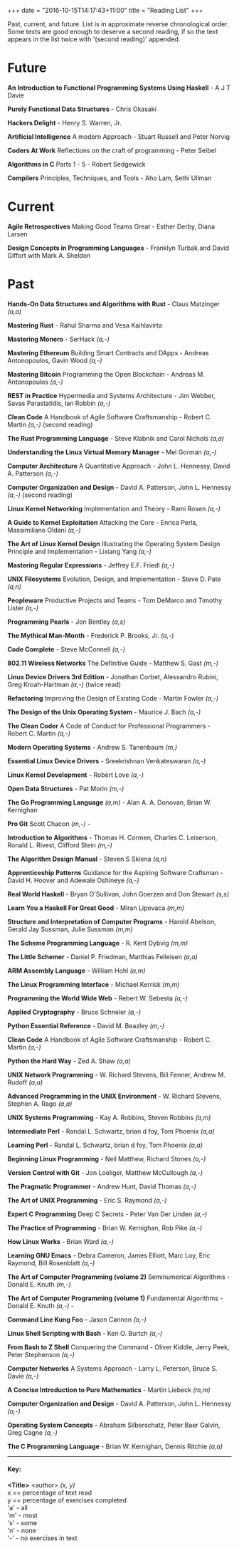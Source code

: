+++
date = "2016-10-15T14:17:43+11:00"
title = "Reading List"
+++

Past, current, and future. List is in approximate reverse chronological order.
Some texts are good enough to deserve a second reading, if so the text appears
in the list twice with '(second reading)' appended.

# Future

**An Introduction to Functional Programming Systems Using Haskell** -
A J T Davie

**Purely Functional Data Structures** -
Chris Okasaki
 
**Hackers Delight** -
Henry S. Warren, Jr.

**Artificial Intelligence** A modern Approach -
Stuart Russell and Peter Norvig

**Coders At Work** Reflections on the craft of programming -
Peter Seibel

**Algorithms in C** Parts 1 - 5 -
Robert Sedgewick

**Compilers** Principles, Techniques, and Tools -
Aho Lam, Sethi Ullman

# Current

**Agile Retrospectives** Making Good Teams Great -
Esther Derby, Diana Larsen

**Design Concepts in Programming Languages** -
Franklyn Turbak and David Giffort with Mark A. Sheldon

# Past

**Hands-On Data Structures and Algorithms with Rust** -
Claus Matzinger *(a,a)*

**Mastering Rust** - Rahul Sharma and Vesa Kaihlavirta

**Mastering Monero** -
SerHack *(a,-)*

**Mastering Ethereum** Building Smart Contracts and DApps -
Andreas Antonopoulos, Gavin Wood *(a,-)*

**Mastering Bitcoin** Programming the Open Blockchain -
Andreas M. Antonopoulos *(a,-)*

**REST in Practice** Hypermedia and Systems Architecture -
Jim Webber, Savas Parastatidis, Ian Robbin *(a,-)*

**Clean Code** A Handbook of Agile Software Craftsmanship -
Robert C. Martin *(a,-)* (second reading) 

**The Rust Programming Language** -
Steve Klabnik and Carol Nichols *(a,a)*

**Understanding the Linux Virtual Memory Manager** -
Mel Gorman *(a,-)*

**Computer Architecture** A Quantitative Approach -
John L. Hennessy, David A. Patterson *(a,-)*

**Computer Organization and Design** -
David A. Patterson, John L. Hennessy *(a,-)* (second reading) 

**Linux Kernel Networking** Implementation and Theory -
Rami Rosen  *(a,-)*

**A Guide to Kernel Exploitation** Attacking the Core -
Enrica Perla, Massimiliano Oldani *(a,-)*

**The Art of Linux Kernel Design** Illustrating the Operating System
Design Principle and Implementation - Lixiang Yang *(a,-)*

**Mastering Regular Expressions** -
Jeffrey E.F. Friedl *(a,-)*

**UNIX Filesystems** Evolution, Design, and Implementation -
Steve D. Pate *(a,n)*

**Peopleware** Productive Projects and Teams -
Tom DeMarco and Timothy Lister *(a,-)*

**Programming Pearls** - Jon Bentley *(a,s)*

**The Mythical Man-Month** -
Frederick P. Brooks, Jr. *(a,-)*

**Code Complete** - Steve McConnell *(a,-)*

**802.11 Wireless Networks** The Definitive Guide -
Matthew S. Gast *(m,-)*

**Linux Device Drivers 3rd Edition** -
Jonathan Corbet, Alessandro Rubini, Greg Kroah-Hartman *(a,-)* (twice read)

**Refactoring** Improving the Design of Existing Code -
Martin Fowler *(a,-)*

**The Design of the Unix Operating System** -
Maurice J. Bach *(a,-)*

**The Clean Coder** A Code of Conduct for Professional Programmers -
Robert C. Martin *(a,-)*

**Modern Operating Systems** -
Andrew S. Tanenbaum *(m,)*

**Essential Linux Device Drivers** -
Sreekrishnan Venkateswaran *(a,-)*

**Linux Kernel Development** -
Robert Love *(a,-)*

**Open Data Structures** -
Pat Morin *(m,-)*

**The Go Programming Language** *(a,m)* -
Alan A. A. Donovan, Brian W. Kernighan

**Pro Git** Scott Chacon *(m,-)* -

**Introduction to Algorithms** -
Thomas H. Cormen, Charles C. Leiserson, Ronald L. Rivest, Clifford Stein *(m,-)*

**The Algorithm Design Manual** -
Steven S Skiena *(a,n)*

**Apprenticeship Patterns** Guidance for the Aspiring Software Craftsman -
David H. Hoover and Adewale Oshineye *(a,-)*

**Real World Haskell** -
Bryan O'Sullivan, John Goerzen and Don Stewart *(s,s)*

**Learn You a Haskell For Great Good** -
Miran Lipovaca *(m,m)*

**Structure and Interpretation of Computer Programs** -
Harold Abelson, Gerald Jay Sussman, Julie Sussman *(m,m)*

**The Scheme Programming Language** -
R. Kent Dybvig *(m,m)*

**The Little Schemer** -
Daniel P. Friedman, Matthias Felleisen *(a,a)*

**ARM Assembly Language** -
William Hohl *(a,m)*

**The Linux Programming Interface** -
Michael Kerrisk *(m,m)*

**Programming the World Wide Web** -
Rebert W. Sebesta *(a,-)*

**Applied Cryptography** -
Bruce Schneier *(a,-)*

**Python Essential Reference** -
David M. Beazley *(m,-)*

**Clean Code** A Handbook of Agile Software Craftsmanship -
Robert C. Martin *(a,-)*

**Python the Hard Way** -
Zed A. Shaw *(a,a)*

**UNIX Network Programming** -
W. Richard Stevens, Bill Fenner, Andrew M. Rudoff *(a,a)*

**Advanced Programming in the UNIX Environment** -
W. Richard Stevens, Stephen A. Rago *(a,a)*

**UNIX Systems Programming** -
Kay A. Robbins, Steven Robbins *(a,m)*

**Intermediate Perl** -
Randal L. Schwartz, brian d foy, Tom Phoenix *(a,a)*

**Learning Perl** -
Randal L. Schwartz, brian d foy, Tom Phoenix *(a,a)*

**Beginning Linux Programming** -
Neil Matthew, Richard Stones *(a,-)*

**Version Control with Git** -
Jon Loeliger, Matthew McCullough *(a,-)*

**The Pragmatic Programmer** -
Andrew Hunt, David Thomas *(a,-)*

**The Art of UNIX Programming** -
Eric S. Raymond *(a,-)*

**Expert C Programming** Deep C Secrets -
Peter Van Der Linden *(a,-)*

**The Practice of Programming** -
Brian W. Kernighan, Rob Pike *(a,-)*

**How Linux Works** -
Brian Ward *(a,-)*

**Learning GNU Emacs** -
Debra Cameron, James Elliott, Marc Loy, Eric Raymond, Bill Rosenblatt *(a,-)*

**The Art of Computer Programming (volume 2)** Seminumerical Algorithms -
Donald E. Knuth *(m,-)*

**The Art of Computer Programming (volume 1)** Fundamental Algorithms -
Donald E. Knuth *(a,-)* -

**Command Line Kung Foo** -
Jason Cannon *(a,-)*

**Linux Shell Scripting with Bash** -
Ken O. Burtch *(a,-)*

**From Bash to Z Shell** Conquering the Command -
Oliver Kiddle, Jerry Peek, Peter Stephenson *(a,-)*

**Computer Networks** A Systems Approach -
Larry L. Peterson, Bruce S. Davie *(a,-)*

**A Concise Introduction to Pure Mathematics** -
Martin Liebeck *(m,m)*

**Computer Organization and Design** -
David A. Patterson, John L. Hennessy *(a,-)*

**Operating System Concepts** -
Abraham Silberschatz, Peter Baer Galvin, Greg Cagne *(a,-)*

**The C Programming Language** -
Brian W. Kernighan, Dennis Ritchie *(a,a)*

----------------------


#### Key:  

**\<Title\>** \<author\> *(x, y)*  
x == percentage of text read  
y == percentage of exercises completed  
'a' - all  
'm' - most  
's' - some  
'n' - none  
'-' - no exercises in text  



